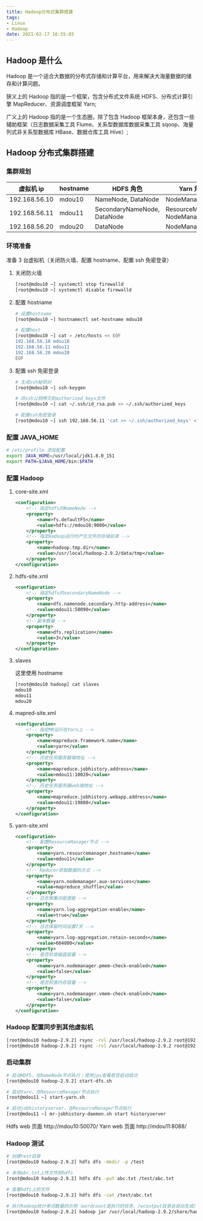 ```yaml
---
title: Hadoop分布式集群搭建
tags: 
- Linux
- Hadoop
date: 2021-02-17 16:55:03
---
```


## Hadoop 是什么

Hadoop 是一个适合大数据的分布式存储和计算平台，用来解决大海量数据的储存和计算问题。

狭义上的 Hadoop 指的是一个框架，包含分布式文件系统 HDFS、分布式计算引擎 MapReducer、资源调度框架 Yarn;

广义上的 Hadoop 指的是一个生态圈，除了包含 Hadoop 框架本身，还包含一些辅助框架（日志数据采集工具 Flume、关系型数据库数据采集工具 sqoop、海量列式非关系型数据库 HBase、数据仓库工具 Hive）;

## Hadoop 分布式集群搭建

### 集群规划

| 虚拟机 ip     | hostname | HDFS 角色                   | Yarn 角色                    |
| ------------- | -------- | --------------------------- | ---------------------------- |
| 192.168.56.10 | mdou10   | NameNode, DataNode          | NodeManager                  |
| 192.168.56.11 | mdou11   | SecondaryNameNode, DataNode | ResourceManager, NodeManager |
| 192.168.56.20 | mdou20   | DataNode                    | NodeManager                  |

### 环境准备

准备 3 台虚拟机（关闭防火墙、配置 hostname、配置 ssh 免密登录）

1. 关闭防火墙

   ```bash
   [root@mdou10 ~] systemctl stop firewalld
   [root@mdou10 ~] systemctl disable firewalld
   ```

2. 配置 hostname

   ```bash
   # 设置hostname
   [root@mdou10 ~] hostnamectl set-hostname mdou10

   # 配置host
   [root@mdou10 ~] cat > /etc/hosts << EOF
   192.168.56.10 mdou10
   192.168.56.11 mdou11
   192.168.56.20 mdou20
   EOF
   ```

3. 配置 ssh 免密登录

   ```bash
   # 生成ssh秘钥对
   [root@mdou10 ~] ssh-keygen

   # 将ssh公钥拷贝到authorized_keys文件
   [root@mdou10 ~] cat ~/.ssh/id_rsa.pub >> ~/.ssh/authorized_keys

   # 配置ssh免密登录
   [root@mdou10 ~] ssh 192.168.56.11 'cat >> ~/.ssh/authorized_keys' < ~/.ssh/id_rsa.pub
   ```

### 配置 JAVA_HOME

```bash
# /etc/profile 添加配置
export JAVA_HOME=/usr/local/jdk1.8.0_151
export PATH=$JAVA_HOME/bin:$PATH
```

### 配置 Hadoop

1. core-site.xml

   ```xml
   <configuration>
       <!-- 指定hdfs的NameNode -->
       <property>
           <name>fs.defaultFS</name>
           <value>hdfs://mdou10:9000</value>
       </property>
       <!-- 指定Hadoop运行时产生文件的存储目录 -->
       <property>
           <name>hadoop.tmp.dir</name>
           <value>/usr/local/hadoop-2.9.2/data/tmp</value>
       </property>
   </configuration>
   ```

2. hdfs-site.xml

   ```xml
   <configuration>
       <!-- 指定hdfs的secondaryNameNode -->
       <property>
           <name>dfs.namenode.secondary.http-address</name>
           <value>mdou11:50090</value>
       </property>
       <!--副本数量 -->
       <property>
           <name>dfs.replication</name>
           <value>3</value>
       </property>
   </configuration>
   ```

3. slaves

   这里使用 hostname

   ```bash
   [root@mdou10 hadoop] cat slaves
   mdou10
   mdou11
   mdou20
   ```

4. mapred-site.xml

   ```xml
   <configuration>
       <!-- 指定MR运行在Yarn上 -->
       <property>
           <name>mapreduce.framework.name</name>
           <value>yarn</value>
       </property>
       <!-- 历史任务服务器端地址 -->
       <property>
           <name>mapreduce.jobhistory.address</name>
           <value>mdou11:10020</value>
       </property>
       <!-- 历史任务服务器web端地址 -->
       <property>
           <name>mapreduce.jobhistory.webapp.address</name>
           <value>mdou11:19888</value>
       </property>
   </configuration>
   ```

5. yarn-site.xml

   ```xml
   <configuration>
       <!-- 配置ResourceManager节点 -->
       <property>
           <name>yarn.resourcemanager.hostname</name>
           <value>mdou11</value>
       </property>
       <!-- Reducer获取数据的方式 -->
       <property>
           <name>yarn.nodemanager.aux-services</name>
           <value>mapreduce_shuffle</value>
       </property>
       <!-- 日志聚集功能使能 -->
       <property>
           <name>yarn.log-aggregation-enable</name>
           <value>true</value>
       </property>
       <!-- 日志保留时间设置7天 -->
       <property>
           <name>yarn.log-aggregation.retain-seconds</name>
           <value>604800</value>
       </property>
       <!-- 是否检查磁盘容量 -->
       <property>
           <name>yarn.nodemanager.pmem-check-enabled</name>
           <value>false</value>
       </property>
       <!-- 是否检查内存容量 -->
       <property>
           <name>yarn.nodemanager.vmem-check-enabled</name>
           <value>false</value>
       </property>
   </configuration>
   ```

### Hadoop 配置同步到其他虚拟机

```bash
[root@mdou10 hadoop-2.9.2] rsync -rvl /usr/local/hadoop-2.9.2 root@192.168.56.11:/usr/local
[root@mdou10 hadoop-2.9.2] rsync -rvl /usr/local/hadoop-2.9.2 root@192.168.56.20:/usr/local
```

### 启动集群

```bash
# 启动HDFS，在NameNode节点执行；使用jps查看是否启动成功
[root@mdou10 hadoop-2.9.2] start-dfs.sh

# 启动Yarn，在ResourceManager节点执行
[root@mdou11 ~] start-yarn.sh

# 启动jobhistoryserver，在ResourceManager节点执行
[root@mdou11 ~] mr-jobhistory-daemon.sh start historyserver
```

Hdfs web 页面 http://mdou10:50070/
Yarn web 页面 http://mdou11:8088/

### Hadoop 测试

```bash
# 创建test目录
[root@mdou10 hadoop-2.9.2] hdfs dfs -mkdir -p /test

# 本地abc.txt上传文件到hdfs
[root@mdou10 hadoop-2.9.2] hdfs dfs -put abc.txt /test/abc.txt

# 查看hdfs上的文件
[root@mdou10 hadoop-2.9.2] hdfs dfs -cat /test/abc.txt

# 执行hadoop统计单词数量的示例（wordcount是执行的任务，/wcoutput目录会自动生成）
[root@mdou10 hadoop-2.9.2] hadoop jar /usr/local/hadoop-2.9.2/share/hadoop/mapreduce/hadoop-mapreduce-examples-2.9.2.jar wordcount /test/abc.txt /wcoutput
```
